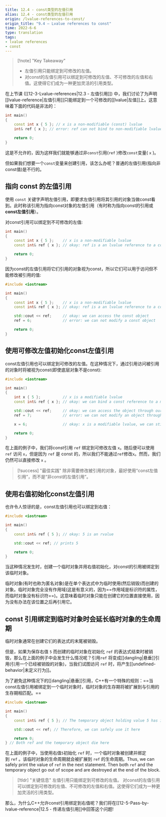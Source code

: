 ```yaml
---
title: 12.4 - const类型的左值引用 
alias: 12.4 - const类型的左值引用 
origin: /lvalue-references-to-const/
origin_title: "9.4 — Lvalue references to const"
time: 2022-6-6
type: translation
tags:
- lvalue references
- const
---
```


> [!note] "Key Takeaway"
> - 左值引用只能绑定到可修改的左值。
> - 对const的左值引用可以绑定到可修改的左值、不可修改的左值和右值。这使得它们成为一种更加灵活的引用类型。

在上节课 ([[12-3-Lvalue-references|12.3 - 左值引用]]) 中，我们讨论了为声明[[lvalue-reference|左值引用]]只能绑定到一个可修改的[[lvalue|左值]]上。这意味着下面的代码是非法的：

```cpp
int main()
{
    const int x { 5 }; // x is a non-modifiable (const) lvalue
    int& ref { x }; // error: ref can not bind to non-modifiable lvalue

    return 0;
}
```

这是不允许的，因为这样我们就能够通过非`const`引用(`ref` )修改`const`变量( `x` )。

但如果我们想要一个`const`变量来创建引用，该怎么办呢？普通的左值引用(指向非const值)是不行的。

## 指向 const 的左值引用

使用 `const` 关键字声明左值引用，即要求左值引用将其引用的对象当做const看到。此时称该引用为指向const对象的左值引用（有时称为指向const的引用或**const左值引用**）。

对const引用可以绑定到不可修改的左值:

```cpp
int main()
{
    const int x { 5 };    // x is a non-modifiable lvalue
    const int& ref { x }; // okay: ref is a an lvalue reference to a const value

    return 0;
}
```

因为const的左值引用将它们引用的对象视为const，所以它们可以用于访问但不能修改被引用的值:

```cpp
#include <iostream>

int main()
{
    const int x { 5 };    // x is a non-modifiable lvalue
    const int& ref { x }; // okay: ref is a an lvalue reference to a const value

    std::cout << ref;     // okay: we can access the const object
    ref = 6;              // error: we can not modify a const object

    return 0;
}
```


## 使用可修改左值初始化const左值引用

const左值引用也可以绑定到可修改的左值。在这种情况下，通过引用访问被引用的对象时将被视为const(即使底层对象不是const):


```cpp
#include <iostream>

int main()
{
    int x { 5 };          // x is a modifiable lvalue
    const int& ref { x }; // okay: we can bind a const reference to a modifiable lvalue

    std::cout << ref;     // okay: we can access the object through our const reference
    ref = 7;              // error: we can not modify an object through a const reference

    x = 6;                // okay: x is a modifiable lvalue, we can still modify it through the original identifier

    return 0;
}
```


在上面的例子中，我们将const引用 `ref` 绑定到可修改左值 `x`。随后便可以使用 `ref` 访问 `x`，但是因为 `ref` 是 const 的，所以我们不能通过`ref`修改`x`。然而，我们仍然可以直接修改 `x` 。

> [!success] "最佳实践"
> 除非需要修改被引用的对象，最好使用“const左值引用”，而不是“非const的左值引用”。

## 使用右值初始化const左值引用

也许令人惊讶的是，const左值引用也可以绑定到右值：

```cpp
#include <iostream>

int main()
{
    const int& ref { 5 }; // okay: 5 is an rvalue

    std::cout << ref; // prints 5

    return 0;
}
```

当这种情况发生时，创建一个临时对象并用右值初始化，对const的引用被绑定到该临时对象。

临时对象(有时也称为匿名对象)是在单个表达式中为临时使用(然后销毁)而创建的对象。临时对象完全没有作用域(这是有意义的，因为==作用域是标识符的属性，而临时对象没有标识符==)。这意味着临时对象只能在创建它的位置直接使用，因为没有办法在该位置之后再引用它。

## const 引用绑定到临时对象时会延长临时对象的生命周期

临时对象通常在创建它们的表达式的末尾被销毁。

但是，如果为保存右值 `5` 而创建的临时对象在初始化 `ref` 的表达式结束时被销毁，那么在上面的例子中会发生什么情况呢？引用`ref` 将变成[[dangling|悬垂]]引用(引用一个已经被销毁的对象)，当我们试图访问 `ref` 时，将产生[[undefined-behavior|未定义行为]]。

为了避免这种情况下的[[dangling|悬垂]]引用，C++有一个特殊的规则：==当const左值引用被绑定到一个临时对象时，临时对象的生存期将被扩展到与引用的生存期相匹配。==

```cpp
#include <iostream>

int main()
{
    const int& ref { 5 }; // The temporary object holding value 5 has its lifetime extended to match ref

    std::cout << ref; // Therefore, we can safely use it here

    return 0;
} // Both ref and the temporary object die here
```

在上面的例子中，当使用右值`5`初始化 `ref` 时，一个临时对象被创建并绑定到 `ref` 。该临时对象的生命周期就会被扩展到 `ref` 的生命周期。Thus, we can safely print the value of `ref` in the next statement. Then both `ref` and the temporary object go out of scope and are destroyed at the end of the block.

> [!tldr] "关键信息"
> 左值引用只能绑定到可修改的左值。
> 对const的左值引用可以绑定到可修改的左值、不可修改的左值和右值。这使得它们成为一种更加灵活的引用类型。

那么，为什么C++允许const引用绑定到右值呢？我们将在[[12-5-Pass-by-lvalue-reference|12.5 - 传递左值引用]]中回答这个问题!